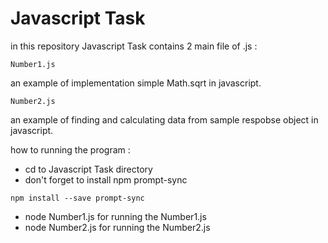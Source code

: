 # Javascript Task

in this repository Javascript Task contains 2 main file of .js :
```
Number1.js
```
an example of implementation simple Math.sqrt in javascript.
```
Number2.js
```
an example of finding and calculating data from sample respobse object in javascript.

how to running the program :
- cd to Javascript Task directory
- don't forget to install npm prompt-sync
```
npm install --save prompt-sync
```
- node Number1.js for running the Number1.js
- node Number2.js for running the Number2.js

